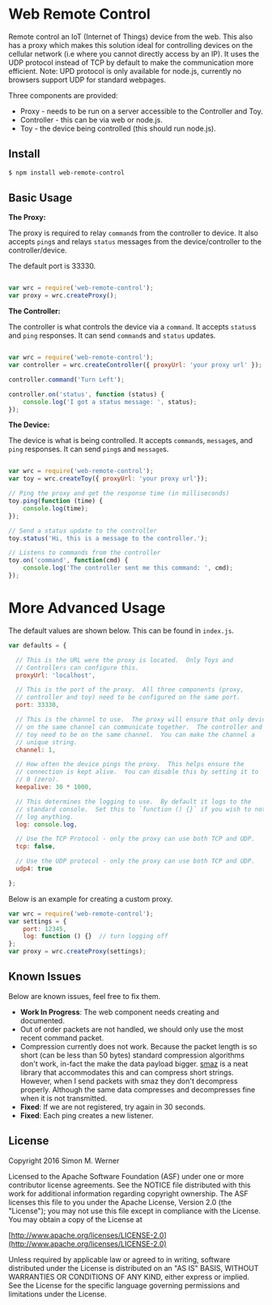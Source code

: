 # Web Remote Control
Remote control an IoT (Internet of Things) device from the web.  This also has a proxy which makes this solution ideal for controlling devices on the cellular network (i.e where you cannot directly access by an IP).  It uses the UDP protocol instead of TCP by default to make the communication more efficient.  Note: UPD protocol is only available for node.js, currently no browsers support UDP for standard webpages.

Three components are provided:
- Proxy - needs to be run on a server accessible to the Controller and Toy.
- Controller - this can be via web or node.js.
- Toy - the device being controlled (this should run node.js).

## Install

```bash
$ npm install web-remote-control
```

## Basic Usage
**The Proxy:**

The proxy is required to relay `command`s from the controller to device. It also accepts `ping`s and relays `status` messages from the device/controller to the controller/device.

The default port is 33330.

```javascript

var wrc = require('web-remote-control');
var proxy = wrc.createProxy();
```

**The Controller:**

The controller is what controls the device via a `command`.  It accepts `status`s and `ping` responses.  It can send `command`s and `status` updates.

```javascript

var wrc = require('web-remote-control');
var controller = wrc.createController({ proxyUrl: 'your proxy url' });

controller.command('Turn Left');

controller.on('status', function (status) {
    console.log('I got a status message: ', status);
});
```

**The Device:**

The device is what is being controlled.  It accepts `command`s, `message`s, and `ping` responses.  It can send `ping`s and `message`s.

```javascript

var wrc = require('web-remote-control');
var toy = wrc.createToy({ proxyUrl: 'your proxy url'});

// Ping the proxy and get the response time (in milliseconds)
toy.ping(function (time) {
    console.log(time);
});

// Send a status update to the controller
toy.status('Hi, this is a message to the controller.');

// Listens to commands from the controller
toy.on('command', function(cmd) {
    console.log('The controller sent me this command: ', cmd);
});
```

# More Advanced Usage

The default values are shown below.  This can be found in `index.js`.

```javascript
var defaults = {

  // This is the URL were the proxy is located.  Only Toys and
  // Controllers can configure this.
  proxyUrl: 'localhost',

  // This is the port of the proxy.  All three components (proxy,
  // controller and toy) need to be configured on the same port.
  port: 33330,

  // This is the channel to use.  The proxy will ensure that only devices
  // on the same channel can communicate together.  The controller and
  // toy need to be on the same channel.  You can make the channel a
  // unique string.
  channel: 1,

  // How often the device pings the proxy.  This helps ensure the
  // connection is kept alive.  You can disable this by setting it to
  // 0 (zero).
  keepalive: 30 * 1000,

  // This determines the logging to use.  By default it logs to the
  // standard console.  Set this to `function () {}` if you wish to not
  // log anything.
  log: console.log,

  // Use the TCP Protocol - only the proxy can use both TCP and UDP.
  tcp: false,

  // Use the UDP protocol - only the proxy can use both TCP and UDP.
  udp4: true

};
```

Below is an example for creating a custom proxy.

```javascript
var wrc = require('web-remote-control');
var settings = {
    port: 12345,
    log: function () {}  // turn logging off
};
var proxy = wrc.createProxy(settings);
```

## Known Issues

Below are known issues, feel free to fix them.

- **Work In Progress**: The web component needs creating and documented.
- Out of order packets are not handled, we should only use the most recent command packet.
- Compression currently does not work.  Because the packet length is so short (can be less than 50 bytes) standard compression algorithms don't work, in-fact the make the data payload bigger.  [smaz](https://www.npmjs.com/package/smaz) is a neat library that accommodates this and can compress short strings.  However, when I send packets with smaz they don't decompress properly. Although the same data compresses and decompresses fine when it is not transmitted.
- **Fixed**: If we are not registered, try again in 30 seconds.
- **Fixed**: Each ping creates a new listener.

## License

Copyright 2016 Simon M. Werner

Licensed to the Apache Software Foundation (ASF) under one or more contributor license agreements.  See the NOTICE file distributed with this work for additional information regarding copyright ownership.  The ASF licenses this file to you under the Apache License, Version 2.0 (the "License"); you may not use this file except in compliance with the License.  You may obtain a copy of the License at

  [http://www.apache.org/licenses/LICENSE-2.0](http://www.apache.org/licenses/LICENSE-2.0)

Unless required by applicable law or agreed to in writing, software distributed under the License is distributed on an "AS IS" BASIS, WITHOUT WARRANTIES OR CONDITIONS OF ANY KIND, either express or implied.  See the License for the specific language governing permissions and limitations under the License.
